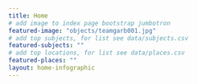 ```yaml
---
title: Home
# add image to index page bootstrap jumbotron
featured-image: "objects/teamgarb001.jpg"
# add top subjects, for list see data/subjects.csv
featured-subjects: ""
# add top locations, for list see data/places.csv
featured-places: ""
layout: home-infographic
---
```



